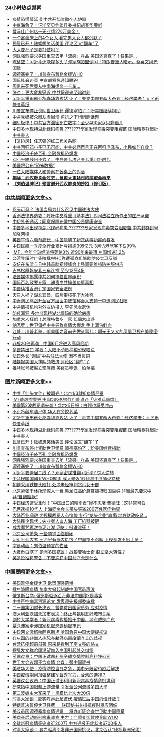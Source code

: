 <div class="catlist">
<h3>24小时热点禁闻</h3>
<ul>
<li><a href="https://github.com/fqnews/bnews/blob/master/cbnews/20200415/1312826.md">疫情恐慌蔓延 传中共开始收缴个人护照</a></li>
<li><a href="https://github.com/fqnews/bnews/blob/master/cbnews/20200415/1312877.md">中南海急了！汪洋罕见约谈县委书记胡春华旁听</a></li>
<li><a href="https://github.com/fqnews/bnews/blob/master/cbnews/20200415/1312550.md">爱马仕广州店一天业绩270万美金！</a></li>
<li><a href="https://github.com/fqnews/bnews/blob/master/funmedia/20200415/1312620.md">一个富豪床上的4个女人 看完男人女人都沉默了</a></li>
<li><a href="https://github.com/fqnews/bnews/blob/master/topimagenews/20200415/1312931.md">民智已开！陆媒想笑话美国 评论区又“翻车”了</a></li>
<li><a href="https://github.com/fqnews/bnews/blob/master/baitai/20200415/1312704.md">大大变孙子是要打仗吗？</a></li>
<li><a href="https://github.com/fqnews/bnews/blob/master/topimagenews/20200415/1312825.md">网民强烈要求美国重查去年「流感」样品 美国还真查了！结果是…</a></li>
<li><a href="https://github.com/fqnews/bnews/blob/master/cbnews/20200415/1312629.md">陈破空：习近平还能撑多久？邓家族加盟倒习！特朗普重大暗示。蔡英文风光国际 </a></li>
<li><a href="https://github.com/fqnews/bnews/blob/master/topimagenews/20200415/1312714.md">谭德塞完了！川普宣布暂停金援WHO</a></li>
<li><a href="https://github.com/fqnews/bnews/blob/master/ssgc/20200415/1312956.md">国际社会追责 中宣部紧急通知脱钩</a></li>
<li><a href="https://github.com/fqnews/bnews/blob/master/lifebaike/20200415/1312860.md">周恩来死后竟从中南海运出一卡车…</a></li>
<li><a href="https://github.com/fqnews/bnews/blob/master/comments/20200415/1312716.md">张杰：更大危机逼近 中共将迎来至暗时刻</a></li>
<li><a href="https://github.com/fqnews/bnews/blob/master/topimagenews/20200415/1313139.md">习近平重用他让胡春华靠边站 火了！未来中国有两大奇观？经济学者：人民币快变草纸</a></li>
<li><a href="https://github.com/fqnews/bnews/blob/master/topimagenews/20200415/1312923.md">川普宣布停止资助世卫组织 谭德塞怕了：盼美国继续捐助</a></li>
<li><a href="https://github.com/fqnews/bnews/blob/master/cbnews/20200415/1312762.md">中共党媒被众网友虐崩溃 尴尬之下悄悄删话题</a></li>
<li><a href="https://github.com/fqnews/bnews/blob/master/cbnews/20200415/1312859.md">细思极惨！中共官方泄密死亡数字：至少400家庭只剩孤儿</a></li>
<li><a href="https://github.com/fqnews/bnews/blob/master/topimagenews/20200415/1313098.md">中国多地现持湖北绿码病患 ???????专家发现病毒突变阻疫苗 国际精英群起批中共害人</a></li>
<li><a href="https://github.com/fqnews/bnews/blob/master/headline/20200415/1313048.md">【耳边风】任志强的红二代关系网</a></li>
<li><a href="https://github.com/fqnews/bnews/blob/master/baitai/20200415/1313007.md">中共回归邓小平已无可能，中共必然而且正在回归毛泽东，小民如何自救？</a></li>
<li><a href="https://github.com/fqnews/bnews/blob/master/topimagenews/20200415/1312903.md">中国经济千疮百孔 金融危机恐爆发</a></li>
<li><a href="https://github.com/fqnews/bnews/blob/master/baitai/20200415/1312819.md">邓小平路线回不去了，中共要么垮台要么重归毛时代</a></li>
<li><a href="https://github.com/fqnews/bnews/blob/master/finance/20200415/1312908.md">美国将公布“恐怖数据”</a></li>
<li><a href="https://github.com/fqnews/bnews/blob/master/cbnews/20200415/1312842.md">一位大陆媒体人和警察在饭桌上的对话</a></li>
<li><b><a href="https://github.com/fqnews/bnews/blob/master/comments/20200211/1275071.md" target="_blank">揭秘：武汉肺炎会过去，但更大更猛烈的瘟疫会再来</a></b></li>
<li><b><a href="https://github.com/fqnews/bnews/blob/master/comments/20200207/1272816.md" target="_blank">《刘伯温碑记》预言避开武汉肺炎的妙招（修订版）</a></b></li>
</ul>
</div>

<div class="catlist">
<h3><a href="https://github.com/fqnews/bnews/blob/master/cbnews/" target="_blank">中共禁闻</a><span><a href="https://github.com/fqnews/bnews/blob/master/cbnews/" target="_blank" rel="nofollow">更多文章>></a></span></h3>
<ul>
<li><a href="https://github.com/fqnews/bnews/blob/master/cbnews/20200416/1313268.md" target="_blank">忍无可忍？ 法国当局为什么召见中国驻法大使</a></li>
<li><a href="https://github.com/fqnews/bnews/blob/master/cbnews/20200415/1313137.md" target="_blank">香港法律界选委：呼吁中央尊重《基本法》对司法独立所作出的庄严承诺</a></li>
<li><a href="https://github.com/fqnews/bnews/blob/master/cbnews/20200415/1313106.md" target="_blank">中俄外长通话：同意保障在俄中国公民健康安全</a></li>
<li><a href="https://github.com/fqnews/bnews/blob/master/cbnews/20200415/1313073.md" target="_blank">中国多地出现持湖北绿码病患 ???????专家发现病毒突变阻疫苗 中共封群封号加强网控</a></li>
<li><a href="https://github.com/fqnews/bnews/blob/master/cbnews/20200415/1313064.md" target="_blank">英国军情六局前局长：中国隐瞒了新冠病毒初期的暴发</a></li>
<li><a href="https://github.com/fqnews/bnews/blob/master/cbnews/20200415/1313063.md" target="_blank">中国民航一季度全行业累计亏损逾398亿元 3月访港旅客下跌99%</a></li>
<li><a href="https://github.com/fqnews/bnews/blob/master/cbnews/20200415/1313056.md" target="_blank">IMF：今年全球经济将萎缩3% 近90年来最遭 中国增速1.2%</a></li>
<li><a href="https://github.com/fqnews/bnews/blob/master/cbnews/20200415/1313041.md" target="_blank">台湾登纽时广告暗批WHO称遭孤立但能助防疫世卫反驳</a></li>
<li><a href="https://github.com/fqnews/bnews/blob/master/cbnews/20200415/1313037.md" target="_blank">安倍在东盟与日中韩首脑视频峰会上强调要维持防护服供应</a></li>
<li><a href="https://github.com/fqnews/bnews/blob/master/cbnews/20200415/1313033.md" target="_blank">吉林松原乾安县三车连撞 至少12死4伤</a></li>
<li><a href="https://github.com/fqnews/bnews/blob/master/cbnews/20200415/1312953.md" target="_blank">法国媒体揭露中共如何操控世界组织</a></li>
<li><a href="https://github.com/fqnews/bnews/blob/master/cbnews/20200415/1312954.md" target="_blank">国际百名政要专家　谴责中共掩盖疫情真相</a></li>
<li><a href="https://github.com/fqnews/bnews/blob/master/cbnews/20200415/1313032.md" target="_blank">中国续推香港订定国家安全法例</a></li>
<li><a href="https://github.com/fqnews/bnews/blob/master/cbnews/20200415/1313027.md" target="_blank">天灾人祸？湖北宜昌、四川攀枝花下大冰雹</a></li>
<li><a href="https://github.com/fqnews/bnews/blob/master/cbnews/20200415/1313026.md" target="_blank">中泰网民骂战升至官方层面中使馆称泰人支持一中遭网民狂喷</a></li>
<li><a href="https://github.com/fqnews/bnews/blob/master/cbnews/20200415/1312997.md" target="_blank">中共情报机构对外友协换人 李先念女退休</a></li>
<li><a href="https://github.com/fqnews/bnews/blob/master/cbnews/20200415/1312957.md" target="_blank">防疫漏洞 多地出现持湖北绿码的确诊病患</a></li>
<li><a href="https://github.com/fqnews/bnews/blob/master/cbnews/20200415/1312945.md" target="_blank">加拿大人狂怒！总理特鲁多一家 长周末出游</a></li>
<li><a href="https://github.com/fqnews/bnews/blob/master/cbnews/20200415/1312934.md" target="_blank">纳瓦罗：世卫偏袒中共导致疫情大爆发 手上满沾鲜血</a></li>
<li><a href="https://github.com/fqnews/bnews/blob/master/cbnews/20200415/1312909.md" target="_blank">江峰：川普老辣，呛美国之音前先做这事儿；曝光王又又的凤凰卫视在美秘密行动</a></li>
<li><a href="https://github.com/fqnews/bnews/blob/master/cbnews/20200415/1312905.md" target="_blank">非蝗20倍再袭！中国6月将进入高风险期</a></li>
<li><a href="https://github.com/fqnews/bnews/blob/master/cbnews/20200415/1312904.md" target="_blank">多国禁出口 学者：大陆不动员种粮恐现粮荒</a></li>
<li><a href="https://github.com/fqnews/bnews/blob/master/cbnews/20200415/1312893.md" target="_blank">法国外长“训诫”中共驻法大使 因不当言词</a></li>
<li><a href="https://github.com/fqnews/bnews/blob/master/cbnews/20200415/1312888.md" target="_blank">陆媒报美国人排队领救济 评论区“翻车”了</a></li>
<li><a href="https://github.com/fqnews/bnews/blob/master/cbnews/20200415/1312878.md" target="_blank">推特账号被赵立坚屏蔽 美官员嘲讽：怕单挑</a></li>

</ul>
</div>
<div class="catlist">
<h3><a href="https://github.com/fqnews/bnews/blob/master/topimagenews/" target="_blank">图片新闻</a><span><a href="https://github.com/fqnews/bnews/blob/master/topimagenews/" target="_blank" rel="nofollow">更多文章>></a></span></h3>
<ul>
<li><a href="https://github.com/fqnews/bnews/blob/master/topimagenews/20200416/1313275.md" target="_blank">中共「红头文件」被曝光！北京1/3就知疫情严重</a></li>
<li><a href="https://github.com/fqnews/bnews/blob/master/topimagenews/20200415/1313161.md" target="_blank">IMF敲风险警钟 中国586家银行可能遭遇「灾难式崩盘」</a></li>
<li><a href="https://github.com/fqnews/bnews/blob/master/topimagenews/20200415/1313160.md" target="_blank">美国第2波裁员潮来袭！华尔街日报：白领也将受冲击</a></li>
<li><a href="https://github.com/fqnews/bnews/blob/master/topimagenews/20200415/1313159.md" target="_blank">不识冷藏车装尸体 华人在旁挖荠菜</a></li>
<li><a href="https://github.com/fqnews/bnews/blob/master/topimagenews/20200415/1313139.md" target="_blank">习近平重用他让胡春华靠边站 火了！未来中国有两大奇观？经济学者：人民币快变草纸</a></li>
<li><a href="https://github.com/fqnews/bnews/blob/master/topimagenews/20200415/1313098.md" target="_blank">中国多地现持湖北绿码病患 ???????专家发现病毒突变阻疫苗 国际精英群起批中共害人</a></li>
<li><a href="https://github.com/fqnews/bnews/blob/master/topimagenews/20200415/1312931.md" target="_blank">民智已开！陆媒想笑话美国 评论区又“翻车”了</a></li>
<li><a href="https://github.com/fqnews/bnews/blob/master/topimagenews/20200415/1312923.md" target="_blank">川普宣布停止资助世卫组织 谭德塞怕了：盼美国继续捐助</a></li>
<li><a href="https://github.com/fqnews/bnews/blob/master/topimagenews/20200415/1312903.md" target="_blank">中国经济千疮百孔 金融危机恐爆发</a></li>
<li><a href="https://github.com/fqnews/bnews/blob/master/topimagenews/20200415/1312825.md" target="_blank">网民强烈要求美国重查去年「流感」样品 美国还真查了！结果是…</a></li>
<li><a href="https://github.com/fqnews/bnews/blob/master/topimagenews/20200415/1312714.md" target="_blank">谭德塞完了！川普宣布暂停金援WHO</a></li>
<li><a href="https://github.com/fqnews/bnews/blob/master/topimagenews/20200414/1312395.md" target="_blank">习近平要退居二线了？邓家密谋推翻习近平? 惊人逆转</a></li>
<li><a href="https://github.com/fqnews/bnews/blob/master/topimagenews/20200414/1312317.md" target="_blank">中华民国国旗登WHO网页 成大研发1秒侦测中共肺炎特征</a></li>
<li><a href="https://github.com/fqnews/bnews/blob/master/topimagenews/20200414/1312316.md" target="_blank">朝鲜采用铁榔头殴打 处决未经审判贪污女干部</a></li>
<li><a href="https://github.com/fqnews/bnews/blob/master/topimagenews/20200414/1312299.md" target="_blank">北京紧张干休所现惊人一幕 黑龙江高价悬赏抓捕归国百姓 非洲最先要求中共“巨额赔款”</a></li>
<li><a href="https://github.com/fqnews/bnews/blob/master/topimagenews/20200414/1312228.md" target="_blank">中国经济遭受重创！“中国出口的晴雨表”惨不忍睹 曹德旺：这非常可怕</a></li>
<li><a href="https://github.com/fqnews/bnews/blob/master/topimagenews/20200414/1312206.md" target="_blank">巴西逮捕10华人 上海同乡会长带头狂盗200万件医疗物资</a></li>
<li><a href="https://github.com/fqnews/bnews/blob/master/topimagenews/20200414/1312195.md" target="_blank">大陆百业凋敝 大规模裁员人心惶惶 各行“龙头企业”崩塌 地方财政吃紧&#8230;</a></li>
<li><a href="https://github.com/fqnews/bnews/blob/master/topimagenews/20200414/1312156.md" target="_blank">大陆民企现状：失业者人山人海 工厂机器被砸</a></li>
<li><a href="https://github.com/fqnews/bnews/blob/master/topimagenews/20200414/1312071.md" target="_blank">成龙魔咒再次惊现江湖 网友：挺谁谁死！</a></li>
<li><a href="https://github.com/fqnews/bnews/blob/master/topimagenews/20200414/1312060.md" target="_blank">北京公司萧条 一些商铺面临倒闭</a></li>
<li><a href="https://github.com/fqnews/bnews/blob/master/topimagenews/20200413/1311711.md" target="_blank">习近平迎大考 王沪宁有多大仇恨？中国惨不忍睹 卫视都发不出工资了</a></li>
<li><a href="https://github.com/fqnews/bnews/blob/master/comments/20200413/1311530.md" target="_blank">字谜动画：刘伯温预言的佐证</a></li>
<li><a href="https://github.com/fqnews/bnews/blob/master/topimagenews/20200413/1311606.md" target="_blank">大撒币白瞎了 非洲多国抗议！战狼变哈士奇 赵立坚大转性？</a></li>
<li><a href="https://github.com/fqnews/bnews/blob/master/topimagenews/20200413/1311571.md" target="_blank">美退役准将警告：不要忘记中国共产党是什么</a></li>

</ul>
</div>
<div class="catlist">
<h3><a href="https://github.com/fqnews/bnews/blob/master/headline/" target="_blank">中国要闻</a><span><a href="https://github.com/fqnews/bnews/blob/master/headline/" target="_blank" rel="nofollow">更多文章>></a></span></h3>
<ul>
<li><a href="https://github.com/fqnews/bnews/blob/master/headline/20200416/1313266.md" target="_blank">美国暂停金援世卫  欧盟深感遗憾</a></li>
<li><a href="https://github.com/fqnews/bnews/blob/master/headline/20200416/1313265.md" target="_blank">批中隐瞒疫情  加拿大掀起制裁中国官员声浪</a></li>
<li><a href="https://github.com/fqnews/bnews/blob/master/headline/20200416/1313254.md" target="_blank">俄罗斯台商: 俄罗斯驱逐百万非法中国移?是事实</a></li>
<li><a href="https://github.com/fqnews/bnews/blob/master/headline/20200416/1313217.md" target="_blank">中共严控病毒溯源论文    发表须先报部委审批</a></li>
<li><a href="https://github.com/fqnews/bnews/blob/master/headline/20200416/1313202.md" target="_blank">二十国集团财长决议：暂停贫困国家债务  应对疫情</a></li>
<li><a href="https://github.com/fqnews/bnews/blob/master/headline/20200416/1313201.md" target="_blank">澳大利亚沃加沃加市表决：终止与昆明友好城市关系</a></li>
<li><a href="https://github.com/fqnews/bnews/blob/master/headline/20200416/1313180.md" target="_blank">剑桥大学学者：新冠病毒传播始于中国，地点或是广东</a></li>
<li><a href="https://github.com/fqnews/bnews/blob/master/headline/20200416/1313179.md" target="_blank">覃永沛案牵涉国家机密恐遭秘密审讯</a></li>
<li><a href="https://github.com/fqnews/bnews/blob/master/headline/20200416/1313178.md" target="_blank">中国网文激怒哈萨克斯坦  哈国急召中国大使提抗议</a></li>
<li><a href="https://github.com/fqnews/bnews/blob/master/headline/20200416/1313175.md" target="_blank">在中国的非洲人抱怨与新冠病毒疫情有关的歧视</a></li>
<li><a href="https://github.com/fqnews/bnews/blob/master/headline/20200416/1313174.md" target="_blank">台湾抗疫超前部署  原来是看到了李文亮的贴文</a></li>
<li><a href="https://github.com/fqnews/bnews/blob/master/headline/20200415/1313167.md" target="_blank">搜狐发文称哈国渴望加入中国引起外交纠纷</a></li>
<li><a href="https://github.com/fqnews/bnews/blob/master/headline/20200415/1313148.md" target="_blank">英国议员：中国正试图利用全球疫情控制高科技公司</a></li>
<li><a href="https://github.com/fqnews/bnews/blob/master/headline/20200415/1313147.md" target="_blank">世卫大会议题不含疫情   台媒：替中国背书</a></li>
<li><a href="https://github.com/fqnews/bnews/blob/master/headline/20200415/1313144.md" target="_blank">美驻华大使：疫情防控当务之急，美中分歧留待疫后解决</a></li>
<li><a href="https://github.com/fqnews/bnews/blob/master/headline/20200415/1313143.md" target="_blank">中国疫情期间加强整建军备秀军力，台湾的选择？</a></li>
<li><a href="https://github.com/fqnews/bnews/blob/master/headline/20200415/1313140.md" target="_blank">英国议会议员：中国正试图利用新冠病毒疫情危机谋利</a></li>
<li><a href="https://github.com/fqnews/bnews/blob/master/headline/20200415/1313124.md" target="_blank">研究指中国限制上游流量       引发湄公河流域多国大旱</a></li>
<li><a href="https://github.com/fqnews/bnews/blob/master/headline/20200415/1313105.md" target="_blank">第二波蝗虫大军来了！规模比上次大20倍</a></li>
<li><a href="https://github.com/fqnews/bnews/blob/master/headline/20200415/1313111.md" target="_blank">时事大家谈：脱钩呼声此起彼伏 疫情过后中国向谁开放？</a></li>
<li><a href="https://github.com/fqnews/bnews/blob/master/headline/20200415/1313110.md" target="_blank">特朗普决暂停世卫经费 　 联国秘书长指抗疫时期应团结</a></li>
<li><a href="https://github.com/fqnews/bnews/blob/master/headline/20200415/1313109.md" target="_blank">美议员函谭德塞拿疫情通讯　  将办听证会查世卫助中国隐瞒</a></li>
<li><a href="https://github.com/fqnews/bnews/blob/master/headline/20200415/1313108.md" target="_blank">美国会启动新冠病毒调查    中方：严重关切暂停资助WHO</a></li>
<li><a href="https://github.com/fqnews/bnews/blob/master/headline/20200415/1313107.md" target="_blank">全球新冠疫情感染者近200万   中方通报无症状者6700多人</a></li>
<li><a href="https://github.com/fqnews/bnews/blob/master/headline/20200415/1313100.md" target="_blank">时事大家谈： 暴力驱离引发非洲国家抗议，北京否认“歧视非洲兄弟”</a></li>

</ul>
</div>